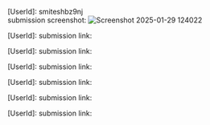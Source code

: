 [UserId]:  smiteshbz9nj  <br>
submission screenshot: ![Screenshot 2025-01-29 124022](https://github.com/user-attachments/assets/c15e99d5-26d7-4503-b487-c9e9dc8e40e0)


[UserId]: 
submission link: 

[UserId]: submission link:

[UserId]: submission link:

[UserId]: submission link:

[UserId]: submission link:

[UserId]: submission link:
